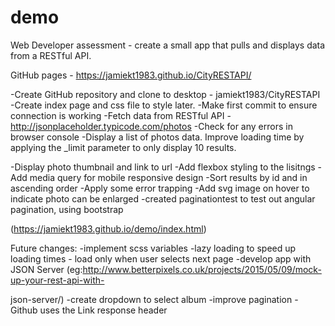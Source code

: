 # demo
Web Developer assessment - create a small app that pulls and displays data from a RESTful API.

GitHub pages - https://jamiekt1983.github.io/CityRESTAPI/

-Create GitHub repository and clone to desktop - jamiekt1983/CityRESTAPI
-Create index page and css file to style later.
-Make first commit to ensure connection is working
-Fetch data from RESTful API - http://jsonplaceholder.typicode.com/photos
-Check for any errors in browser console
-Display a list of photos data. Improve loading time by applying the _limit parameter to only display 10 results.

-Display photo thumbnail and link to url
-Add flexbox styling to the lisitngs
-Add media query for mobile responsive design
-Sort results by id and in ascending order
-Apply some error trapping
-Add svg image on hover to indicate photo can be enlarged
-created paginationtest to test out angular pagination, using bootstrap 

(https://jamiekt1983.github.io/demo/index.html)

Future changes:
-implement scss variables
-lazy loading to speed up loading times - load only when user selects next page
-develop app with JSON Server (eg:http://www.betterpixels.co.uk/projects/2015/05/09/mock-up-your-rest-api-with-

json-server/)
-create dropdown to select album
-improve pagination - Github uses the Link response header
